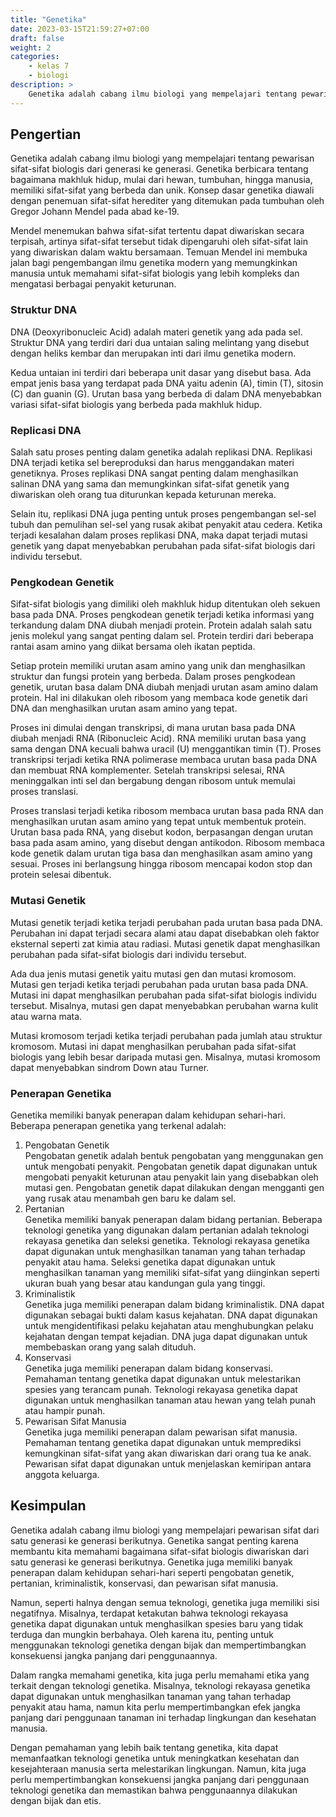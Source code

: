 ```yaml
---
title: "Genetika"
date: 2023-03-15T21:59:27+07:00
draft: false
weight: 2
categories:
    - kelas 7
    - biologi
description: >
    Genetika adalah cabang ilmu biologi yang mempelajari tentang pewarisan sifat-sifat biologis dari generasi ke generasi.
---
```


## Pengertian

Genetika adalah cabang ilmu biologi yang mempelajari tentang pewarisan sifat-sifat biologis dari generasi ke generasi. Genetika berbicara tentang bagaimana makhluk hidup, mulai dari hewan, tumbuhan, hingga manusia, memiliki sifat-sifat yang berbeda dan unik. Konsep dasar genetika diawali dengan penemuan sifat-sifat herediter yang ditemukan pada tumbuhan oleh Gregor Johann Mendel pada abad ke-19.

Mendel menemukan bahwa sifat-sifat tertentu dapat diwariskan secara terpisah, artinya sifat-sifat tersebut tidak dipengaruhi oleh sifat-sifat lain yang diwariskan dalam waktu bersamaan. Temuan Mendel ini membuka jalan bagi pengembangan ilmu genetika modern yang memungkinkan manusia untuk memahami sifat-sifat biologis yang lebih kompleks dan mengatasi berbagai penyakit keturunan.

### Struktur DNA

DNA (Deoxyribonucleic Acid) adalah materi genetik yang ada pada sel. Struktur DNA yang terdiri dari dua untaian saling melintang yang disebut dengan heliks kembar dan merupakan inti dari ilmu genetika modern.

Kedua untaian ini terdiri dari beberapa unit dasar yang disebut basa. Ada empat jenis basa yang terdapat pada DNA yaitu adenin (A), timin (T), sitosin (C) dan guanin (G). Urutan basa yang berbeda di dalam DNA menyebabkan variasi sifat-sifat biologis yang berbeda pada makhluk hidup.

### Replicasi DNA

Salah satu proses penting dalam genetika adalah replikasi DNA. Replikasi DNA terjadi ketika sel bereproduksi dan harus menggandakan materi genetiknya. Proses replikasi DNA sangat penting dalam menghasilkan salinan DNA yang sama dan memungkinkan sifat-sifat genetik yang diwariskan oleh orang tua diturunkan kepada keturunan mereka.

Selain itu, replikasi DNA juga penting untuk proses pengembangan sel-sel tubuh dan pemulihan sel-sel yang rusak akibat penyakit atau cedera. Ketika terjadi kesalahan dalam proses replikasi DNA, maka dapat terjadi mutasi genetik yang dapat menyebabkan perubahan pada sifat-sifat biologis dari individu tersebut.

### Pengkodean Genetik

Sifat-sifat biologis yang dimiliki oleh makhluk hidup ditentukan oleh sekuen basa pada DNA. Proses pengkodean genetik terjadi ketika informasi yang terkandung dalam DNA diubah menjadi protein. Protein adalah salah satu jenis molekul yang sangat penting dalam sel. Protein terdiri dari beberapa rantai asam amino yang diikat bersama oleh ikatan peptida.

Setiap protein memiliki urutan asam amino yang unik dan menghasilkan struktur dan fungsi protein yang berbeda. Dalam proses pengkodean genetik, urutan basa dalam DNA diubah menjadi urutan asam amino dalam protein. Hal ini dilakukan oleh ribosom yang membaca kode genetik dari DNA dan menghasilkan urutan asam amino yang tepat.

Proses ini dimulai dengan transkripsi, di mana urutan basa pada DNA diubah menjadi RNA (Ribonucleic Acid). RNA memiliki urutan basa yang sama dengan DNA kecuali bahwa uracil (U) menggantikan timin (T). Proses transkripsi terjadi ketika RNA polimerase membaca urutan basa pada DNA dan membuat RNA komplementer. Setelah transkripsi selesai, RNA meninggalkan inti sel dan bergabung dengan ribosom untuk memulai proses translasi.

Proses translasi terjadi ketika ribosom membaca urutan basa pada RNA dan menghasilkan urutan asam amino yang tepat untuk membentuk protein. Urutan basa pada RNA, yang disebut kodon, berpasangan dengan urutan basa pada asam amino, yang disebut dengan antikodon. Ribosom membaca kode genetik dalam urutan tiga basa dan menghasilkan asam amino yang sesuai. Proses ini berlangsung hingga ribosom mencapai kodon stop dan protein selesai dibentuk.

### Mutasi Genetik

Mutasi genetik terjadi ketika terjadi perubahan pada urutan basa pada DNA. Perubahan ini dapat terjadi secara alami atau dapat disebabkan oleh faktor eksternal seperti zat kimia atau radiasi. Mutasi genetik dapat menghasilkan perubahan pada sifat-sifat biologis dari individu tersebut.

Ada dua jenis mutasi genetik yaitu mutasi gen dan mutasi kromosom. Mutasi gen terjadi ketika terjadi perubahan pada urutan basa pada DNA. Mutasi ini dapat menghasilkan perubahan pada sifat-sifat biologis individu tersebut. Misalnya, mutasi gen dapat menyebabkan perubahan warna kulit atau warna mata.

Mutasi kromosom terjadi ketika terjadi perubahan pada jumlah atau struktur kromosom. Mutasi ini dapat menghasilkan perubahan pada sifat-sifat biologis yang lebih besar daripada mutasi gen. Misalnya, mutasi kromosom dapat menyebabkan sindrom Down atau Turner.

### Penerapan Genetika

Genetika memiliki banyak penerapan dalam kehidupan sehari-hari. Beberapa penerapan genetika yang terkenal adalah:

1. Pengobatan Genetik\
Pengobatan genetik adalah bentuk pengobatan yang menggunakan gen untuk mengobati penyakit. Pengobatan genetik dapat digunakan untuk mengobati penyakit keturunan atau penyakit lain yang disebabkan oleh mutasi gen. Pengobatan genetik dapat dilakukan dengan mengganti gen yang rusak atau menambah gen baru ke dalam sel.
2. Pertanian\
Genetika memiliki banyak penerapan dalam bidang pertanian. Beberapa teknologi genetika yang digunakan dalam pertanian adalah teknologi rekayasa genetika dan seleksi genetika. Teknologi rekayasa genetika dapat digunakan untuk menghasilkan tanaman yang tahan terhadap penyakit atau hama. Seleksi genetika dapat digunakan untuk menghasilkan tanaman yang memiliki sifat-sifat yang diinginkan seperti ukuran buah yang besar atau kandungan gula yang tinggi.
3. Kriminalistik\
Genetika juga memiliki penerapan dalam bidang kriminalistik. DNA dapat digunakan sebagai bukti dalam kasus kejahatan. DNA dapat digunakan untuk mengidentifikasi pelaku kejahatan atau menghubungkan pelaku kejahatan dengan tempat kejadian. DNA juga dapat digunakan untuk membebaskan orang yang salah dituduh.
4. Konservasi\
Genetika juga memiliki penerapan dalam bidang konservasi. Pemahaman tentang genetika dapat digunakan untuk melestarikan spesies yang terancam punah. Teknologi rekayasa genetika dapat digunakan untuk menghasilkan tanaman atau hewan yang telah punah atau hampir punah.
5. Pewarisan Sifat Manusia\
Genetika juga memiliki penerapan dalam pewarisan sifat manusia. Pemahaman tentang genetika dapat digunakan untuk memprediksi kemungkinan sifat-sifat yang akan diwariskan dari orang tua ke anak. Pewarisan sifat dapat digunakan untuk menjelaskan kemiripan antara anggota keluarga.

## Kesimpulan

Genetika adalah cabang ilmu biologi yang mempelajari pewarisan sifat dari satu generasi ke generasi berikutnya. Genetika sangat penting karena membantu kita memahami bagaimana sifat-sifat biologis diwariskan dari satu generasi ke generasi berikutnya. Genetika juga memiliki banyak penerapan dalam kehidupan sehari-hari seperti pengobatan genetik, pertanian, kriminalistik, konservasi, dan pewarisan sifat manusia.

Namun, seperti halnya dengan semua teknologi, genetika juga memiliki sisi negatifnya. Misalnya, terdapat ketakutan bahwa teknologi rekayasa genetika dapat digunakan untuk menghasilkan spesies baru yang tidak terduga dan mungkin berbahaya. Oleh karena itu, penting untuk menggunakan teknologi genetika dengan bijak dan mempertimbangkan konsekuensi jangka panjang dari penggunaannya.

Dalam rangka memahami genetika, kita juga perlu memahami etika yang terkait dengan teknologi genetika. Misalnya, teknologi rekayasa genetika dapat digunakan untuk menghasilkan tanaman yang tahan terhadap penyakit atau hama, namun kita perlu mempertimbangkan efek jangka panjang dari penggunaan tanaman ini terhadap lingkungan dan kesehatan manusia.

Dengan pemahaman yang lebih baik tentang genetika, kita dapat memanfaatkan teknologi genetika untuk meningkatkan kesehatan dan kesejahteraan manusia serta melestarikan lingkungan. Namun, kita juga perlu mempertimbangkan konsekuensi jangka panjang dari penggunaan teknologi genetika dan memastikan bahwa penggunaannya dilakukan dengan bijak dan etis.
